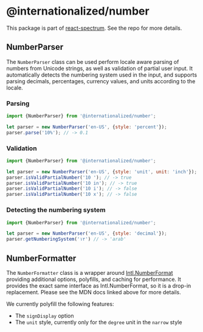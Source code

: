# @internationalized/number

This package is part of [react-spectrum](https://github.com/adobe/react-spectrum). See the repo for more details.

## NumberParser

The `NumberParser` class can be used perform locale aware parsing of numbers from Unicode strings,
as well as validation of partial user input. It automatically detects the numbering system
used in the input, and supports parsing decimals, percentages, currency values, and units
according to the locale.

### Parsing

```js
import {NumberParser} from '@internationalized/number';

let parser = new NumberParser('en-US', {style: 'percent'});
parser.parse('10%'); // -> 0.1
```

### Validation

```js
import {NumberParser} from '@internationalized/number';

let parser = new NumberParser('en-US', {style: 'unit', unit: 'inch'});
parser.isValidPartialNumber('10 '); // -> true
parser.isValidPartialNumber('10 in'); // -> true
parser.isValidPartialNumber('10 i'); // -> false
parser.isValidPartialNumber('10 x'); // -> false
```

### Detecting the numbering system

```js
import {NumberParser} from '@internationalized/number';

let parser = new NumberParser('en-US', {style: 'decimal'});
parser.getNumberingSystem('١٢') // -> 'arab'
```

## NumberFormatter

The `NumberFormatter` class is a wrapper around [Intl.NumberFormat](https://developer.mozilla.org/en-US/docs/Web/JavaScript/Reference/Global_Objects/Intl/NumberFormat) providing additional options, polyfills, and caching for performance. It provides the exact same interface as Intl.NumberFormat, so it is a drop-in replacement. Please see the MDN docs linked above for more details.

We currently polyfill the following features:

* The `signDisplay` option
* The `unit` style, currently only for the `degree` unit in the `narrow` style
